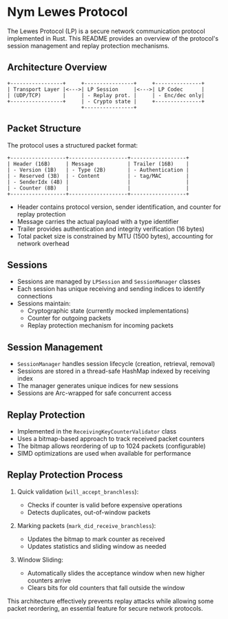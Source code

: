 # Nym Lewes Protocol

The Lewes Protocol (LP) is a secure network communication protocol implemented in Rust. This README provides an overview of the protocol's session management and replay protection mechanisms.

## Architecture Overview

```
+-----------------+     +----------------+     +---------------+
| Transport Layer |<--->| LP Session     |<--->| LP Codec      |
| (UDP/TCP)       |     | - Replay prot. |     | - Enc/dec only|
+-----------------+     | - Crypto state |     +---------------+
                        +----------------+
```

## Packet Structure

The protocol uses a structured packet format:

```
+------------------+-------------------+------------------+
| Header (16B)     | Message           | Trailer (16B)    |
| - Version (1B)   | - Type (2B)       | - Authentication |
| - Reserved (3B)  | - Content         | - tag/MAC        |
| - SenderIdx (4B) |                   |                  |
| - Counter (8B)   |                   |                  |
+------------------+-------------------+------------------+
```

- Header contains protocol version, sender identification, and counter for replay protection
- Message carries the actual payload with a type identifier
- Trailer provides authentication and integrity verification (16 bytes)
- Total packet size is constrained by MTU (1500 bytes), accounting for network overhead

## Sessions

- Sessions are managed by `LPSession` and `SessionManager` classes
- Each session has unique receiving and sending indices to identify connections
- Sessions maintain:
  - Cryptographic state (currently mocked implementations)
  - Counter for outgoing packets
  - Replay protection mechanism for incoming packets

## Session Management

- `SessionManager` handles session lifecycle (creation, retrieval, removal)
- Sessions are stored in a thread-safe HashMap indexed by receiving index
- The manager generates unique indices for new sessions
- Sessions are Arc-wrapped for safe concurrent access

## Replay Protection

- Implemented in the `ReceivingKeyCounterValidator` class
- Uses a bitmap-based approach to track received packet counters
- The bitmap allows reordering of up to 1024 packets (configurable)
- SIMD optimizations are used when available for performance

## Replay Protection Process

1. Quick validation (`will_accept_branchless`):
   - Checks if counter is valid before expensive operations
   - Detects duplicates, out-of-window packets
   
2. Marking packets (`mark_did_receive_branchless`):
   - Updates the bitmap to mark counter as received
   - Updates statistics and sliding window as needed

3. Window Sliding:
   - Automatically slides the acceptance window when new higher counters arrive
   - Clears bits for old counters that fall outside the window

This architecture effectively prevents replay attacks while allowing some packet reordering, an essential feature for secure network protocols. 
